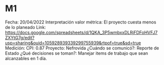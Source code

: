 # M1

Fecha: 20/04/2022
Interpretación valor métrica: El proyecto cuesta menos de lo planeado
Link: https://docs.google.com/spreadsheets/d/1QKA_3P5wmbxxDLRjFDFoHVFJ7ZXYtG7g/edit?usp=sharing&ouid=105928939339299755939&rtpof=true&sd=true
Medición: CPI: 0.87
Proyecto: Nefrovida
¿Cuándo se comunicó?: Reporte de Estado
¿Qué decisiones se toman?: Manejar items de trabajo que sean alcanzables en 1 día.